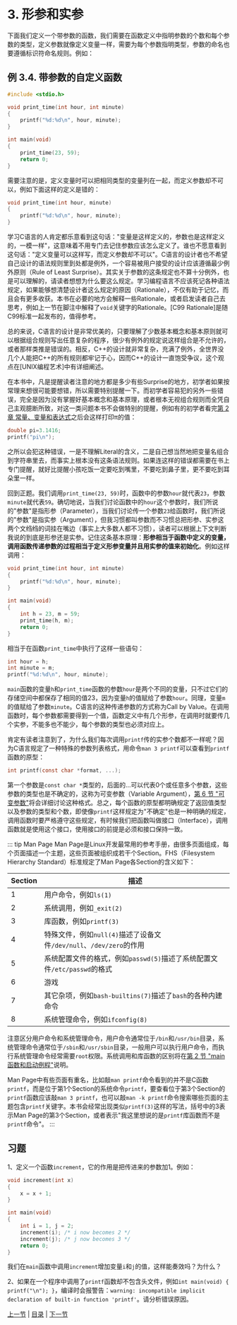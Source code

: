# 3. 形参和实参

下面我们定义一个带参数的函数，我们需要在函数定义中指明参数的个数和每个参数的类型，定义参数就像定义变量一样，需要为每个参数指明类型，参数的命名也要遵循标识符命名规则。例如：

## 例 3.4. 带参数的自定义函数

```c
#include <stdio.h>

void print_time(int hour, int minute)
{
    printf("%d:%d\n", hour, minute);
}

int main(void)
{
    print_time(23, 59);
    return 0;
}
```

需要注意的是，定义变量时可以把相同类型的变量列在一起，而定义参数却不可以，例如下面这样的定义是错的：

```c
void print_time(int hour, minute)
{
    printf("%d:%d\n", hour, minute);
}
```

学习C语言的人肯定都乐意看到这句话："变量是这样定义的，参数也是这样定义的，一模一样"，这意味着不用专门去记住参数应该怎么定义了。谁也不愿意看到这句话："定义变量可以这样写，而定义参数却不可以"。C语言的设计者也不希望自己设计的语法规则里到处都是例外，一个容易被用户接受的设计应该遵循最少例外原则（Rule of Least Surprise）。其实关于参数的这条规定也不算十分例外，也是可以理解的，请读者想想为什么要这么规定。学习编程语言不应该死记各种语法规定，如果能够想清楚设计者这么规定的原因（Rationale），不仅有助于记忆，而且会有更多收获。本书在必要的地方会解释一些Rationale，或者启发读者自己去思考，例如上一节在脚注中解释了`void`关键字的Rationale。[C99 Rationale]是随C99标准一起发布的，值得参考。

总的来说，C语言的设计是非常优美的，只要理解了少数基本概念和基本原则就可以根据组合规则写出任意复杂的程序，很少有例外的规定说这样组合是不允许的，或者那样类推是错误的。相反，C++的设计就非常复杂，充满了例外，全世界没几个人能把C++的所有规则都牢记于心，因而C++的设计一直饱受争议，这个观点在[UNIX编程艺术]中有详细阐述。

在本书中，凡是提醒读者注意的地方都是多少有些Surprise的地方，初学者如果按常理来想很可能要想错，所以需要特别提醒一下。而初学者容易犯的另外一些错误，完全是因为没有掌握好基本概念和基本原理，或者根本无视组合规则而全凭自己主观臆断所致，对这一类问题本书不会做特别的提醒，例如有的初学者看完[第 2 章 常量、变量和表达式](/ch02/index)之后会这样打印π的值：

```c
double pi=3.1416;
printf("pi\n");
```

之所以会犯这种错误，一是不理解Literal的含义，二是自己想当然地把变量名组合到字符串里去，而事实上根本没有这条语法规则。如果连这样的错误都需要在书上专门提醒，就好比提醒小孩吃饭一定要吃到嘴里，不要吃到鼻子里，更不要吃到耳朵里一样。

回到正题。我们调用`print_time(23, 59)`时，函数中的参数`hour`就代表`23`，参数`minute`就代表`59`。确切地说，当我们讨论函数中的`hour`这个参数时，我们所说的"参数"是指形参（Parameter），当我们讨论传一个参数`23`给函数时，我们所说的"参数"是指实参（Argument），但我习惯都叫参数而不习惯总把形参、实参这两个文绉绉的词挂在嘴边（事实上大多数人都不习惯），读者可以根据上下文判断我说的到底是形参还是实参。记住这条基本原理：**形参相当于函数中定义的变量，调用函数传递参数的过程相当于定义形参变量并且用实参的值来初始化**。例如这样调用：

```c
void print_time(int hour, int minute)
{
    printf("%d:%d\n", hour, minute);
}

int main(void)
{
    int h = 23, m = 59;
    print_time(h, m);
    return 0;
}
```

相当于在函数`print_time`中执行了这样一些语句：

```c
int hour = h;
int minute = m;
printf("%d:%d\n", hour, minute);
```

`main`函数的变量`h`和`print_time`函数的参数`hour`是两个不同的变量，只不过它们的存储空间中都保存了相同的值23，因为变量`h`的值赋给了参数`hour`。同理，变量`m`的值赋给了参数`minute`。C语言的这种传递参数的方式称为Call by Value。在调用函数时，每个参数都需要得到一个值，函数定义中有几个形参，在调用时就要传几个实参，不能多也不能少，每个参数的类型也必须对应上。

肯定有读者注意到了，为什么我们每次调用`printf`传的实参个数都不一样呢？因为C语言规定了一种特殊的参数列表格式，用命令`man 3 printf`可以查看到`printf`函数的原型：

```c
int printf(const char *format, ...);
```

第一个参数是`const char *`类型的，后面的...可以代表0个或任意多个参数，这些参数的类型也是不确定的，这称为可变参数（Variable Argument），[第 6 节 "可变参数"](/ch24/s06)将会详细讨论这种格式。总之，每个函数的原型都明确规定了返回值类型以及参数的类型和个数，即使像`printf`这样规定为"不确定"也是一种明确的规定，调用函数时要严格遵守这些规定，有时候我们把函数叫做接口（Interface），调用函数就是使用这个接口，使用接口的前提是必须和接口保持一致。

::: tip Man Page
Man Page是Linux开发最常用的参考手册，由很多页面组成，每个页面描述一个主题，这些页面被组织成若干个Section。FHS（Filesystem Hierarchy Standard）标准规定了Man Page各Section的含义如下：

| Section | 描述 |
|---------|------|
| 1 | 用户命令，例如`ls(1)` |
| 2 | 系统调用，例如`_exit(2)` |
| 3 | 库函数，例如`printf(3)` |
| 4 | 特殊文件，例如`null(4)`描述了设备文件`/dev/null`、`/dev/zero`的作用 |
| 5 | 系统配置文件的格式，例如`passwd(5)`描述了系统配置文件`/etc/passwd`的格式 |
| 6 | 游戏 |
| 7 | 其它杂项，例如`bash-builtins(7)`描述了`bash`的各种内建命令 |
| 8 | 系统管理命令，例如`ifconfig(8)` |

注意区分用户命令和系统管理命令，用户命令通常位于`/bin`和`/usr/bin`目录，系统管理命令通常位于`/sbin`和`/usr/sbin`目录，一般用户可以执行用户命令，而执行系统管理命令经常需要`root`权限。系统调用和库函数的区别将在[第 2 节 "main函数和启动例程"](/ch19/s02)说明。

Man Page中有些页面有重名，比如敲`man printf`命令看到的并不是C函数`printf`，而是位于第1个Section的系统命令`printf`，要查看位于第3个Section的`printf`函数应该敲`man 3 printf`，也可以敲`man -k printf`命令搜索哪些页面的主题包含`printf`关键字。本书会经常出现类似`printf(3)`这样的写法，括号中的3表示Man Page的第3个Section，或者表示"我这里想说的是`printf`库函数而不是`printf`命令"。
:::

## 习题

1、定义一个函数`increment`，它的作用是把传进来的参数加1。例如：

```c
void increment(int x)
{
    x = x + 1;
}

int main(void)
{
    int i = 1, j = 2;
    increment(i); /* i now becomes 2 */
    increment(j); /* j now becomes 3 */
    return 0;
}
```

我们在`main`函数中调用`increment`增加变量`i`和`j`的值，这样能奏效吗？为什么？

2、如果在一个程序中调用了`printf`函数却不包含头文件，例如`int main(void) { printf("\n"); }`，编译时会报警告：`warning: incompatible implicit declaration of built-in function 'printf'`。请分析错误原因。

[上一节](/ch03/s02) | [目录](/ch03/index) | [下一节](/ch03/s04) 